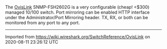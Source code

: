 The [OvisLink](http://www.ovislink.com/) SNMP-FSH2602G is a very configurable (cheap\! \<$300) managed 10/100 switch. Port mirroring can be enabled HTTP interface under the Administrator/Port Mirroring header. TX, RX, or both can be monitored from any port to any port.

---

Imported from https://wiki.wireshark.org/SwitchReference/OvisLink on 2020-08-11 23:26:12 UTC
